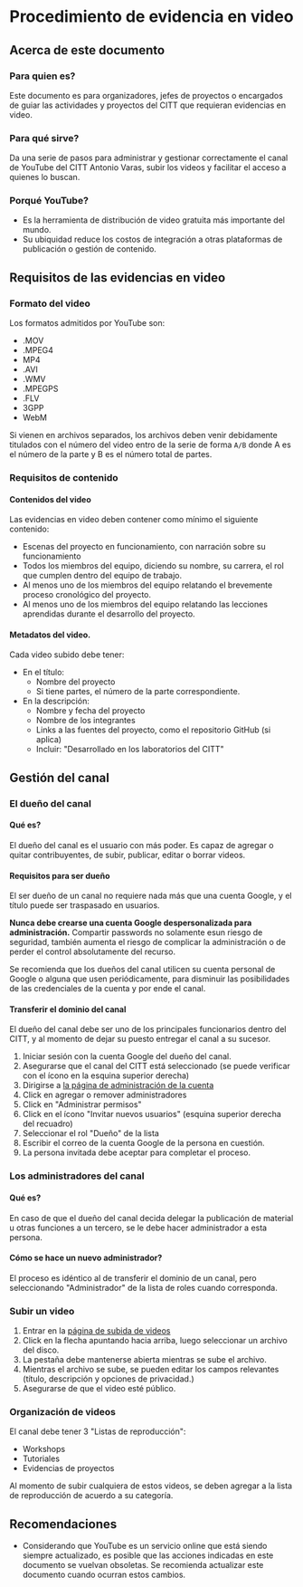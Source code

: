 # Procedimiento de evidencia en video

## Acerca de este documento
### Para quien es?
Este documento es para organizadores, jefes de proyectos o encargados de guiar las actividades y proyectos del CITT que requieran evidencias en video.
### Para qué sirve?
Da una serie de pasos para administrar y gestionar correctamente el canal de YouTube del CITT Antonio Varas, subir los videos y facilitar el acceso a quienes lo buscan.
### Porqué YouTube?
* Es la herramienta de distribución de video gratuita más importante del mundo.
* Su ubiquidad reduce los costos de integración a otras plataformas de publicación o gestión de contenido.

## Requisitos de las evidencias en video
### Formato del video
Los formatos admitidos por YouTube son:
* .MOV
* .MPEG4
* MP4
* .AVI
* .WMV
* .MPEGPS
* .FLV
* 3GPP
* WebM

Si vienen en archivos separados, los archivos deben venir debidamente titulados con el número del video entro de la serie de forma `A/B` donde A es el número de la parte y B es el número total de partes.

### Requisitos de contenido
#### Contenidos del video
Las evidencias en video deben contener como mínimo el siguiente contenido:
* Escenas del proyecto en funcionamiento, con narración sobre su funcionamiento
* Todos los miembros del equipo, diciendo su nombre, su carrera, el rol que cumplen dentro del equipo de trabajo.
* Al menos uno de los miembros del equipo relatando el brevemente proceso cronológico del proyecto.
* Al menos uno de los miembros del equipo relatando las lecciones aprendidas durante el desarrollo del proyecto.

#### Metadatos del video.
Cada video subido debe tener:
* En el título:
  * Nombre del proyecto
  * Si tiene partes, el número de la parte correspondiente.
* En la descripción:
  * Nombre y fecha del proyecto
  * Nombre de los integrantes
  * Links a las fuentes del proyecto, como el repositorio GitHub (si aplica)
  * Incluir: "Desarrollado en los laboratorios del CITT"

## Gestión del canal
### El dueño del canal
#### Qué es?
El dueño del canal es el usuario con más poder. Es capaz de agregar o quitar contribuyentes, de subir, publicar, editar o borrar videos.

#### Requisitos para ser dueño
El ser dueño de un canal no requiere nada más que una cuenta Google, y el título puede ser traspasado en usuarios.

**Nunca debe crearse una cuenta Google despersonalizada para administración.** Compartir passwords no solamente esun riesgo de seguridad, también aumenta el riesgo de complicar la administración o de perder el control absolutamente del recurso.


Se recomienda que los dueños del canal utilicen su cuenta personal de Google o alguna que usen periódicamente, para disminuir las posibilidades de las credenciales de la cuenta y por ende el canal.

#### Transferir el dominio del canal
El dueño del canal debe ser uno de los principales funcionarios dentro del CITT, y al momento de dejar su puesto entregar el canal a su sucesor.

1. Iniciar sesión con la cuenta Google del dueño del canal.
2. Asegurarse que el canal del CITT está seleccionado (se puede verificar con el ícono en la esquina superior derecha)
3. Dirigirse a [la página de administración de la cuenta](https://www.youtube.com/account)
4. Click en agregar o remover administradores
5. Click en "Administrar permisos"
6. Click en el ícono "Invitar nuevos usuarios" (esquina superior derecha del recuadro)
7. Seleccionar el rol "Dueño" de la lista
8. Escribir el correo de la cuenta Google de la persona en cuestión.
9. La persona invitada debe aceptar para completar el proceso.


### Los administradores del canal
#### Qué es?
En caso de que el dueño del canal decida delegar la publicación de material u otras funciones a un tercero, se le debe hacer administrador a esta persona.

#### Cómo se hace un nuevo administrador?
El proceso es idéntico al de transferir el dominio de un canal, pero seleccionando "Administrador" de la lista de roles cuando corresponda.

### Subir un video
1. Entrar en la [página de subida de videos](https://www.youtube.com/upload)
2. Click en la flecha apuntando hacia arriba, luego seleccionar un archivo del disco.
3. La pestaña debe mantenerse abierta mientras se sube el archivo.
4. Mientras el archivo se sube, se pueden editar los campos relevantes (título, descripción y opciones de privacidad.)
5. Asegurarse de que el video esté público.

### Organización de videos

El canal debe tener 3 "Listas de reproducción":
* Workshops
* Tutoriales
* Evidencias de proyectos

Al momento de subir cualquiera de estos videos, se deben agregar a la lista de reproducción de acuerdo a su categoría.

## Recomendaciones

* Considerando que YouTube es un servicio online que está siendo siempre actualizado, es posible que las acciones indicadas en este documento se vuelvan obsoletas. Se recomienda actualizar este documento cuando ocurran estos cambios.
